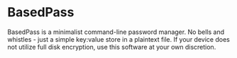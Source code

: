 # BasedPass
BasedPass is a minimalist command-line password manager. No bells and whistles - just a simple key:value store in a plaintext file. If your device does not utilize full disk encryption, use this software at your own discretion.
